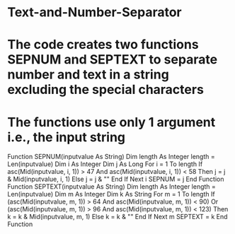 # Text-and-Number-Separator
# The code creates two functions SEPNUM and SEPTEXT to separate number and text in a string excluding the special characters
# The functions use only 1 argument i.e., the input string

Function SEPNUM(inputvalue As String)
Dim length As Integer
length = Len(inputvalue)
Dim i As Integer
Dim j As Long
For i = 1 To length
If asc(Mid(inputvalue, i, 1)) > 47 And asc(Mid(inputvalue, i, 1)) < 58 Then
j = j & Mid(inputvalue, i, 1)
Else
j = j & ""
End If
Next i
SEPNUM = j
End Function
Function SEPTEXT(inputvalue As String)
Dim length As Integer
length = Len(inputvalue)
Dim m As Integer
Dim k As String
For m = 1 To length
If (asc(Mid(inputvalue, m, 1)) > 64 And asc(Mid(inputvalue, m, 1)) < 90) Or (asc(Mid(inputvalue, m, 1)) > 96 And asc(Mid(inputvalue, m, 1)) < 123) Then
k = k & Mid(inputvalue, m, 1)
Else
k = k & ""
End If
Next m
SEPTEXT = k
End Function
